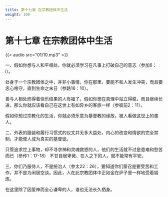 ```yaml
---
title: 第十七章 在宗教团体中生活
weight: 100
---
```

# 第十七章 在宗教团体中生活

{{< audio src="01/10.mp3" >}}

一、假如你想与人和平相处，你就必须学习在凡事上打破自己的意志（参加6：l）。

处身于一个宗教团体之中，并非小事情，你在那里，要能不和人发生冲突，而且要忠心格守，直到生命之末日（参路16：10）。

善与人相处而得着快乐结果的人有福了。假如你想在真理中站立得稳，而且继续长进，那么你就应该看自己在这世上有如异乡的客旅一样（参彼前2：11）。

假如你想过宗教化的生活，你就必须乐意为基督教的缘故，被人看做这世上的愚人。

二、外表的服装和履行习惯式的仪文并无多大益处，内心的改变和情欲的完全禁制，才能使人成为真实的基督徒。

只管追求世上事物，却不寻求神和灵魂救恩的人，他们的生活就不过是患难和愁苦而已（参传1：17-18）
          不甘自居卑微、在人之下的人，就不能常有平安。

三、你们乃服侍人，不是统治人（参太22：26），要知道你们蒙召是要受苦和工作，并不是为闲居空谈。因此，人在此宗教团体中正如金在炉子里一样地受着锻炼。

在这里除了因爱神而全心谦卑的人，谁也无法长久栖身。

